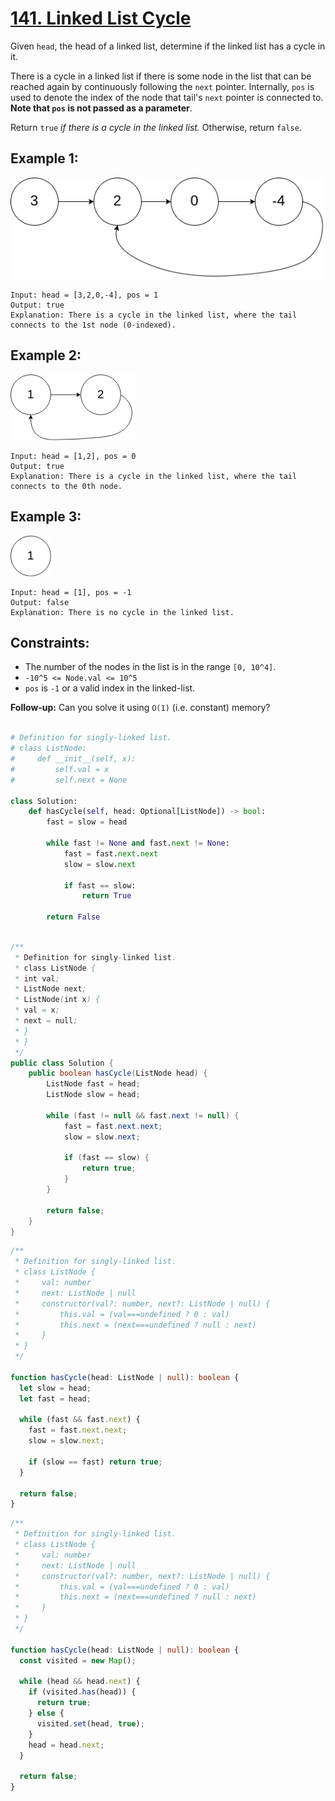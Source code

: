 # [141. Linked List Cycle](https://leetcode.com/problems/linked-list-cycle/description/5)

Given `head`, the head of a linked list, determine if the linked list has a cycle in it.

There is a cycle in a linked list if there is some node in the list that can be reached again by continuously following the `next` pointer. Internally, `pos` is used to denote the index of the node that tail's `next` pointer is connected to. **Note that `pos` is not passed as a parameter**.

Return `true` _if there is a cycle in the linked list._ Otherwise, return `false`.

## Example 1:

![Example 1](image.png)

```
Input: head = [3,2,0,-4], pos = 1
Output: true
Explanation: There is a cycle in the linked list, where the tail connects to the 1st node (0-indexed).
```

## Example 2:

![Example 2](image-1.png)

```
Input: head = [1,2], pos = 0
Output: true
Explanation: There is a cycle in the linked list, where the tail connects to the 0th node.
```

## Example 3:

![Example 3](image-2.png)

```
Input: head = [1], pos = -1
Output: false
Explanation: There is no cycle in the linked list.
```

## Constraints:

- The number of the nodes in the list is in the range `[0, 10^4]`.
- `-10^5 <= Node.val <= 10^5`
- `pos` is `-1` or a valid index in the linked-list.

**Follow-up:** Can you solve it using `O(1)` (i.e. constant) memory?

```py

# Definition for singly-linked list.
# class ListNode:
#     def __init__(self, x):
#         self.val = x
#         self.next = None

class Solution:
    def hasCycle(self, head: Optional[ListNode]) -> bool:
        fast = slow = head

        while fast != None and fast.next != None:
            fast = fast.next.next
            slow = slow.next

            if fast == slow:
                return True

        return False

```

```java

/**
 * Definition for singly-linked list.
 * class ListNode {
 * int val;
 * ListNode next;
 * ListNode(int x) {
 * val = x;
 * next = null;
 * }
 * }
 */
public class Solution {
    public boolean hasCycle(ListNode head) {
        ListNode fast = head;
        ListNode slow = head;

        while (fast != null && fast.next != null) {
            fast = fast.next.next;
            slow = slow.next;

            if (fast == slow) {
                return true;
            }
        }

        return false;
    }
}

```

```ts
/**
 * Definition for singly-linked list.
 * class ListNode {
 *     val: number
 *     next: ListNode | null
 *     constructor(val?: number, next?: ListNode | null) {
 *         this.val = (val===undefined ? 0 : val)
 *         this.next = (next===undefined ? null : next)
 *     }
 * }
 */

function hasCycle(head: ListNode | null): boolean {
  let slow = head;
  let fast = head;

  while (fast && fast.next) {
    fast = fast.next.next;
    slow = slow.next;

    if (slow == fast) return true;
  }

  return false;
}
```

```ts
/**
 * Definition for singly-linked list.
 * class ListNode {
 *     val: number
 *     next: ListNode | null
 *     constructor(val?: number, next?: ListNode | null) {
 *         this.val = (val===undefined ? 0 : val)
 *         this.next = (next===undefined ? null : next)
 *     }
 * }
 */

function hasCycle(head: ListNode | null): boolean {
  const visited = new Map();

  while (head && head.next) {
    if (visited.has(head)) {
      return true;
    } else {
      visited.set(head, true);
    }
    head = head.next;
  }

  return false;
}
```
